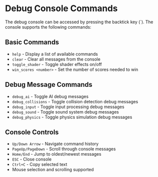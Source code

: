 # Debug Console Commands

The debug console can be accessed by pressing the backtick key (\`). The console supports the following commands:

## Basic Commands

- `help` - Display a list of available commands
- `clear` - Clear all messages from the console
- `toggle_shader` - Toggle shader effects on/off
- `win_scores <number>` - Set the number of scores needed to win

## Debug Message Commands

- `debug_ai` - Toggle AI debug messages
- `debug_collisions` - Toggle collision detection debug messages
- `debug_input` - Toggle input processing debug messages
- `debug_sound` - Toggle sound system debug messages
- `debug_physics` - Toggle physics simulation debug messages

## Console Controls

- `Up/Down Arrow` - Navigate command history
- `PageUp/PageDown` - Scroll through console messages
- `Home/End` - Jump to oldest/newest messages
- `ESC` - Close console
- `Ctrl+C` - Copy selected text
- Mouse selection and scrolling supported